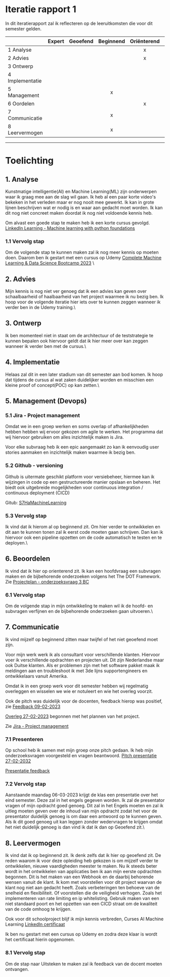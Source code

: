 # Iteratie rapport 1

In dit iteratierapport zal ik reflecteren op de leeruitkomsten die voor dit semester gelden.

|                 | Expert | Geoefend | Beginnend | Oriënterend | Onbekend |
| --------------- | :----: | :------: | :-------: | :---------: | :------: |
| 1 Analyse       |        |          |           |      x      |          |
| 2 Advies        |        |          |           |      x      |          |
| 3 Ontwerp       |        |          |           |             |    x     |
| 4 Implementatie |        |          |           |             |    x     |
| 5 Management    |        |          |     x     |             |    x     |
| 6 Oordelen      |        |          |           |      x      |          |
| 7 Communicatie  |        |          |     x     |             |          |
| 8 Leervermogen  |        |          |     x     |             |          |

---

# Toelichting

## **1. Analyse**

Kunstmatige intelligentie(AI) en Machine Learning(ML) zijn onderwerpen waar ik graag mee aan de slag wil gaan. Ik heb al een paar korte video's bekeken in het verleden maar er nog nooit mee gewerkt. Ik kan in grote lijnen beschrijven wat er nodig is en waar aan gedacht moet worden. Ik kan dit nog niet concreet maken doordat ik nog niet voldoende kennis heb.

Om alvast een goede stap te maken heb ik een korte cursus gevolgd. [LinkedIn Learning - Machine learning with python foundations](https://www.linkedin.com/learning/machine-learning-with-python-foundations)

### **1.1 Vervolg stap**

Om de volgende stap te kunnen maken zal ik nog meer kennis op moeten doen. Daarom ben ik gestart met een cursus op Udemy [Complete Machine Learning & Data Science Bootcamp 2023](https://www.udemy.com/course/complete-machine-learning-and-data-science-zero-to-mastery)
\

## **2. Advies**

Mijn kennis is nog niet ver genoeg dat ik een advies kan geven over schaalbaarheid of haalbaarheid van het project waarmee ik nu bezig ben. Ik hoop voor de volgende iteratie hier iets over te kunnen zeggen wanneer ik verder ben in de Udemy training.\

## **3. Ontwerp**

Ik ben momenteel niet in staat om de architectuur of de teststrategie te kunnen bepalen ook hiervoor geldt dat ik hier meer over kan zeggen wanneer ik verder ben met de cursus.\

## **4. Implementatie**

Helaas zal dit in een later stadium van dit semester aan bod komen. Ik hoop dat tijdens de cursus al wat zaken duidelijker worden en misschien een kleine proof of concept(POC) op kan zetten.\

## **5. Management (Devops)**

### **5.1 Jira - Project management**

Omdat we in een groep werken en soms overlap of afhankelijkheden hebben hebben wij ervoor gekozen om agile te werken. Het programma dat wij hiervoor gebruiken om alles inzichtelijk maken is Jira.

Voor elke subvraag heb ik een epic aangemaakt zo kan ik eenvoudig user stories aanmaken en inzichtelijk maken waarmee ik bezig ben.

### **5.2 Github - versioning**

Github is uitermate geschikt platform voor versiebeheer, hiermee kan ik wijzingen in code op een gestructureerde manier opslaan en beheren.
Het biedt ook uitgebreide mogelijkheden voor continuous integration / continuous deployment (CICD)

Gitub: [S7HaMachineLearning](https://github.com/S7HaMachineLearning/documentation)

### **5.3 Vervolg stap**

Ik vind dat ik hierom al op beginnend zit. Om hier verder te ontwikkelen en dit aan te kunnen tonen zal ik eerst code moeten gaan schrijven. Dan kan ik hiervoor ook een pipeline opzetten om de code automatisch te testen en te deployen.\

## **6. Beoordelen**

Ik vind dat ik hier op orienterend zit. Ik kan een hoofdvraag een subvragen maken en de bijbehorende onderzoeken volgens het The DOT Framework.
Zie [Projectplan - onderzoeksvraag 3 BC](https://github.com/S7HaMachineLearning/documentation#onderzoeksvraag-3-BC)

### **6.1 Vervolg stap**

Om de volgende stap in mijn ontwikkeling te maken wil ik de hoofd- en subvragen verfijnen en de bijbehorende onderzoeken gaan uitvoeren.\

## **7. Communicatie**

Ik vind mijzelf op beginnend zitten maar twijfel of het niet geoefend moet zijn.

Voor mijn werk werk ik als consultant voor verschillende klanten. Hiervoor voer ik verschillende opdrachten en projecten uit. Dit zijn Nederlandse maar ook Duitse klanten. Als er problemen zijn met het software pakket maak ik meldingen aan en troubleshoot ik met 3de lijns supportengineers en ontwikkelaars vanuit Amerika.

Omdat ik in een groep werk voor dit semester hebben wij regelmatig overleggen en wisselen we wie er notuleert en wie het overleg voorzit.

Ook de pitch was duidelijk voor de docenten, feedback hierop was positief, zie [Feedback 09-02-2023](../Groep/Feedpulse.md#09-02-2023)

[Overleg 27-02-2023](../Proces/Overleggen.md#27-02-2023) begonnen met het plannen van het project.

Zie [Jira - Project management](#jira---project-management)

### **7.1 Presenteren**

Op school heb ik samen met mijn groep onze pitch gedaan. Ik heb mijn onderzoeksvragen voorgesteld en vragen beantwoord.
[Pitch presentatie 27-02-2032](../Overig/presentatie_1_pitch.pdf)

[Presentatie feedback](../Groep/Feedback.md#27-02-2023)

### **7.2 Vervolg stap**

Aanstaande maandag 06-03-2023 krijgt de klas een presentatie over het eind semester. Deze zal in het engels gegeven worden. Ik zal de presentator vragen of mijn opdracht goed genoeg. Dit zal in het Engels moeten en zal ik uitleg moeten geven over de inhoud van mijn opdracht zodat het voor de presentator duidelijk genoeg is om daar een antwoord op te kunnen geven.
Als ik dit goed genoeg uit kan leggen zonder wedervragen te krijgen omdat het niet duidelijk genoeg is dan vind ik dat ik dan op Geoefend zit.\

## **8. Leervermogen**

Ik vind dat ik op beginnend zit. Ik denk zelfs dat ik hier op geoefend zit. De reden waarom ik voor deze opleiding heb gekozen is om mijzelf verder te ontwikkelen, nieuwe vaardigheden meester te maken.
Nu ik steeds beter wordt in het ontwikkelen van applicaties ben ik aan mijn eerste opdrachten begonnen. Dit is het maken van een Webhook en de daarbij behorende wensen vanuit de klant. Ik kom met voorstellen voor dit project waarvan de klant nog niet aan gedacht heeft. Zoals verbeteringen ten behoeve van de snelheid en flexibiliteit. Of voorstellen die de veiligheid verhogen. Zoals het implementeren van rate limiting en ip whitelisting. Gebruik maken van een niet standaard poort en het opzetten van een CICD straat om de kwaliteit van de code omhoog te krijgen.

Ook voor dit schoolproject blijf ik mijn kennis verbreden, Curses AI Machine Learning [LinkedIn certificaat](../Bestanden/CertificateOfCompletion_ML_BC.pdf)

Ik ben nu gestart met een cursus op Udemy en zodra deze klaar is wordt het certificaat hierin opgenomen.

### **8.1 Vervolg stap**

Om de stap naar Uitsteken te maken zal ik feedback van de docent moeten ontvangen.

